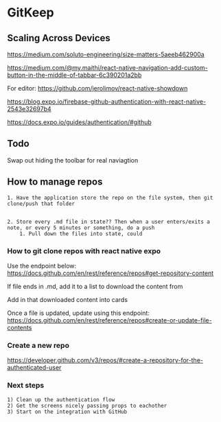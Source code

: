 # GitKeep


## Scaling Across Devices

https://medium.com/soluto-engineering/size-matters-5aeeb462900a

https://medium.com/@my.maithi/react-native-navigation-add-custom-button-in-the-middle-of-tabbar-6c390201a2bb 

For editor:
https://github.com/jerolimov/react-native-showdown


https://blog.expo.io/firebase-github-authentication-with-react-native-2543e32697b4

https://docs.expo.io/guides/authentication/#github

## Todo

Swap out hiding the toolbar for  real naviagtion


## How to manage repos

    1. Have the application store the repo on the file system, then git clone/push that folder
    
    
    2. Store every .md file in state?? Then when a user enters/exits a note, or every 5 minutes or something, do a push 
        1. Pull down the files into state, could 

### How to git clone repos with react native expo

Use the endpoint below:
https://docs.github.com/en/rest/reference/repos#get-repository-content


If file ends in .md, add it to a list to download the content from


Add in that downloaded content into cards 


Once a file is updated, update using this endpoint:
https://docs.github.com/en/rest/reference/repos#create-or-update-file-contents


### Create a new repo

https://developer.github.com/v3/repos/#create-a-repository-for-the-authenticated-user


### Next steps 

    1) Clean up the authentication flow
    2) Get the screens nicely passing props to eachother 
    3) Start on the integration with GitHub